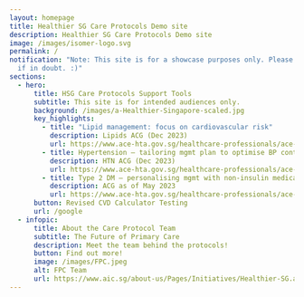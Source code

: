 ```yaml
---
layout: homepage
title: Healthier SG Care Protocols Demo site
description: Healthier SG Care Protocols Demo site
image: /images/isomer-logo.svg
permalink: /
notification: "Note: This site is for a showcase purposes only. Please read T&Cs
  if in doubt. :)"
sections:
  - hero:
      title: HSG Care Protocols Support Tools
      subtitle: This site is for intended audiences only.
      background: /images/a-Healthier-Singapore-scaled.jpg
      key_highlights:
        - title: "Lipid management: focus on cardiovascular risk"
          description: Lipids ACG (Dec 2023)
          url: https://www.ace-hta.gov.sg/healthcare-professionals/ace-clinical-guidances-(acgs)/details/lipid-management-focus-on-cardiovascular-risk
        - title: Hypertension – tailoring mgmt plan to optimise BP control
          description: HTN ACG (Dec 2023)
          url: https://www.ace-hta.gov.sg/healthcare-professionals/ace-clinical-guidances-(acgs)/details/hypertension-tailoring-the-management-plan-to-optimise-blood-pressure-control
        - title: Type 2 DM — personalising mgmt with non-insulin medications
          description: ACG as of May 2023
          url: https://www.ace-hta.gov.sg/healthcare-professionals/ace-clinical-guidances-(acgs)/details/t2dm-personalising-medications
      button: Revised CVD Calculator Testing
      url: /google
  - infopic:
      title: About the Care Protocol Team
      subtitle: The Future of Primary Care
      description: Meet the team behind the protocols!
      button: Find out more!
      image: /images/FPC.jpeg
      alt: FPC Team
      url: https://www.aic.sg/about-us/Pages/Initiatives/Healthier-SG.aspx
---
```

